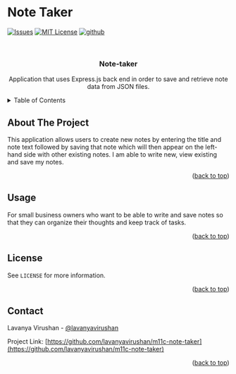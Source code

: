 # Note Taker

<a name="readme-top"></a>

<!-- PROJECT SHIELDS -->

[![Issues][issues-shield]][issues-url]
[![MIT License][license-shield]][license-url]
[![github][github-shield]][github-url]

<!-- PROJECT LOGO -->
<br />
<div align="center">
  <a href="https://github.com/lavanyavirushan/m11c-note-taker"></a>

<h3 align="center">Note-taker</h3>

  <p align="center">
    Application that uses Express.js back end in order to save and retrieve note data from JSON files.
  </p>
</div>

<!-- TABLE OF CONTENTS -->
<details>
  <summary>Table of Contents</summary>
  <ol>
    <li>
      <a href="#about-the-project">About The Project</a>
    </li>
    <li><a href="#usage">Usage</a></li>
    <li><a href="#license">License</a></li>
    <li><a href="#contact">Contact</a></li>
  </ol>
</details>

<!-- ABOUT THE PROJECT -->

## About The Project

This application allows users to create new notes by entering the title and note text followed by saving that note which will then appear on the left-hand side with other existing notes. I am able to write new, view existing and save my notes.

<p align="right">(<a href="#readme-top">back to top</a>)</p>

<!-- USAGE EXAMPLES -->

## Usage

For small business owners who want to be able to write and save notes so that they can organize their thoughts and keep track of tasks.

<p align="right">(<a href="#readme-top">back to top</a>)</p>

<!-- LICENSE -->

## License

See `LICENSE` for more information.

<p align="right">(<a href="#readme-top">back to top</a>)</p>

<!-- CONTACT -->

## Contact

Lavanya Virushan - [@lavanyavirushan](https://github.com/lavanyavirushan)

Project Link: [https://github.com/lavanyavirushan/m11c-note-taker](https://github.com/lavanyavirushan/m11c-note-taker)

<p align="right">(<a href="#readme-top">back to top</a>)</p>

<!-- MARKDOWN LINKS & IMAGES -->

[contributors-shield]: https://img.shields.io/github/contributors/lavanyavirushan/m11c-note-taker.svg?style=for-the-badge
[contributors-url]: https://github.com/lavanyavirushan/m11c-note-taker/graphs/contributors
[issues-shield]: https://img.shields.io/github/issues/lavanyavirushan/m11c-note-taker?style=for-the-badge
[issues-url]: https://github.com/lavanyavirushan/m11c-note-taker/issues
[license-shield]: https://img.shields.io/github/license/lavanyavirushan/m11c-note-taker.svg?style=for-the-badge
[license-url]: https://github.com/lavanyavirushan/m11c-note-taker/blob/main/LICENSE
[github-shield]: https://img.shields.io/badge/-github-black.svg?style=for-the-badge&logo=github&colorB=555
[github-url]: https://github.com/lavanyavirushan/m11c-note-taker
